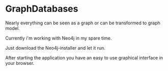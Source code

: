 # GraphDatabases
Nearly everything can be seen as a graph or can be transformed to graph model.

Currently i'm working with Neo4j in my spare time.

Just download the Neo4j-installer and let it run.

After starting the application you have an easy to use graphical interface in your browser.
